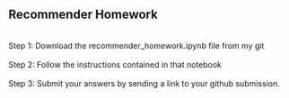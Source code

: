 ## Recommender Homework
<br>
Step 1:  Download the recommender_homework.ipynb file from my git
<br>
<br>
Step 2:  Follow the instructions contained in that notebook
<br>
<br>
Step 3:  Submit your answers by sending a link to your github submission.